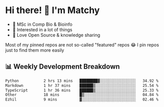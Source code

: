 # Hi there! 👋 I'm Matchy

- 🧬 MSc in Comp Bio & Bioinfo
- 🎈 Interested in a lot of things
- 💜 Love Open Source & knowledge sharing

Most of my pinned repos are not so-called "featured" repos 😂 I pin repos just to find them more easily

## 📊 Weekly Development Breakdown

<!--START_SECTION:waka-->

```txt
Python           2 hrs 13 mins   ████████▓░░░░░░░░░░░░░░░░   34.92 %
Markdown         1 hr 37 mins    ██████▒░░░░░░░░░░░░░░░░░░   25.54 %
TypeScript       1 hr 36 mins    ██████▒░░░░░░░░░░░░░░░░░░   25.33 %
Other            18 mins         █▒░░░░░░░░░░░░░░░░░░░░░░░   04.84 %
Ezhil            9 mins          ▓░░░░░░░░░░░░░░░░░░░░░░░░   02.46 %
```

<!--END_SECTION:waka-->
